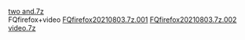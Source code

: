 [two and.7z](https://cdn.jsdelivr.net/gh/firefqqueit/udate-quiley/two%20and.7z)  
FQfirefox+video [FQfirefox20210803.7z.001](https://cdn.jsdelivr.net/gh/evermanu/FQfirefox/FQfirefox20210803.7z.001)  [FQfirefox20210803.7z.002](https://cdn.jsdelivr.net/gh/evermanu/FQfirefox/FQfirefox20210803.7z.002) [video.7z](https://cdn.jsdelivr.net/gh/evermanu/FQfirefox/video.7z)
